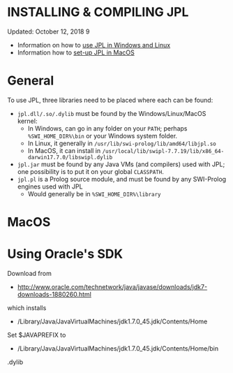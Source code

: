 # INSTALLING & COMPILING  JPL 

Updated: October 12, 2018 9


* Information on how to [use JPL in Windows and Linux](https://github.com/ssardina-research/packages-jpl/wiki/JPL-Under-Linux-and-Windows)
* Information how to [set-up JPL in MacOS](https://github.com/ssardina-research/packages-jpl/wiki/JPL-under-Mac-OS)


# General 

To use JPL, three libraries need to be placed where each can be found:

 * `jpl.dll/.so/.dylib` must be found by the Windows/Linux/MacOS kernel:
    * In Windows, can go in any folder on your `PATH`; perhaps `%SWI_HOME_DIR%\bin` or your Windows system folder.
    * In Linux, it generally in `/usr/lib/swi-prolog/lib/amd64/libjpl.so`
    * In MacOS, it can install in `/usr/local/lib/swipl-7.7.19/lib/x86_64-darwin17.7.0/libswipl.dylib`
 * `jpl.jar` must be found by any Java VMs (and compilers) used with JPL; one possibility is to put it on your global `CLASSPATH`.
 * `jpl.pl` is a Prolog source module, and must be found by any SWI-Prolog engines used with JPL
    * Would generally be in `%SWI_HOME_DIR%\library`
     

# MacOS

# Using Oracle's SDK

Download from

  - http://www.oracle.com/technetwork/java/javase/downloads/jdk7-downloads-1880260.html

which installs

  - /Library/Java/JavaVirtualMachines/jdk1.7.0_45.jdk/Contents/Home

Set $JAVAPREFIX to

  - /Library/Java/JavaVirtualMachines/jdk1.7.0_45.jdk/Contents/Home/bin

 .dylib